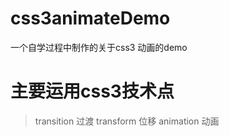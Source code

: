 # css3animateDemo
一个自学过程中制作的关于css3 动画的demo

# 主要运用css3技术点

> transition 过渡
> transform 位移
> animation 动画
